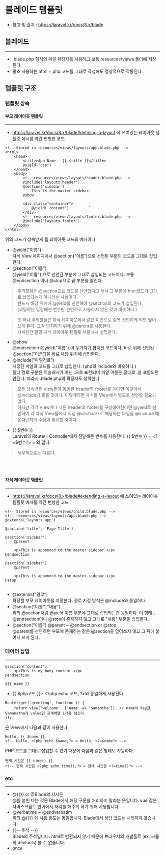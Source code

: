 # 블레이드 템플릿
- 참고 및 출처 : https://laravel.kr/docs/8.x/blade
## 블레이드
***
- .blade.php 형식의 파일 확장자를 사용하고 보통 resources/views 폴더에 저장된다.  
- 평소 사용하는 html + php 코드를 그대로 작성해도 정상적으로 작동된다.
## 템플릿 구조
### 템플릿 상속
#### 부모 레이아웃 템플릿
***
- https://laravel.kr/docs/8.x/blade#defining-a-layout 에 쓰여있는 레이아웃 템플릿 예시를 약간 변형한 코드  
```
<!-- Stored in resources/views/layouts/app.blade.php -->
<html>
    <head>
        <title>App Name - {{ $title }}</title>
        @yield("css")
    </head>
    <body>
        <!-- resources/views/layouts/header.blade.php -->
        @include('layouts.header')
        @section('sidebar')
            This is the master sidebar.
        @show

        <div class="container">
            @yield('content')         `
        </div>
        <!-- resources/views/layouts/footer.blade.php -->
        @include('layouts.footer')
    </body>
</html>
```
위의 코드가 상속받게 될 레이아웃 코드의 예시이다.
- @yield("이름")  
  자식 View 페이지에서 @section("이름")으로 선언된 부분의 코드를 그대로 삽입한다.
- @section("이름")  
  @yield("이름") 으로 선언된 부분에 그대로 삽입되는 코드이다. 보통 @endsection 이나 @stop으로 끝 부분을 알린다.
> 주의할점은 @section으로 코드를 선언했다고 해서 그 부분에 html코드가 그대로 삽입되는게 아니라는 사실이다.  
> 반드시 해당 위치에 @yield를 선언해야 @section의 코드가 삽입된다.  
> (코딩하는 입장에선 변수만 선언하고 사용하지 않은 것과 비슷하다.)

> 또 하나 주의할점은 자식 레이아웃에서 같은 이름으로 중복 선언하게 되면 덮어쓰게 된다. 그걸 방지하기 위해 @parent를 사용한다.  
> 자세한건 밑의 자식 레이아웃 템플릿 부분에서 설명한다. 
- @show  
  @endsection @yield("이름") 이 두가지가 합쳐진 코드이다. 바로 위에 선언된 @section("이름")을 바로 해당 위치에 삽입한다.  
- @include("파일경로")  
  지정된 파일의 코드를 그대로 삽입한다. (php의 include와 비슷하다.)  
  폴더 경로 구분은 역슬래시가 아닌 .으로 표현되며 파일 이름은 절대로 .을 포함되면 안된다. 따라서 .blade.php의 확장자도 생략한다. 
> 모든 상속받은 View들이 동일한 header와 footer를 쓴다면 이곳에서 @include가 좋을 것이다. 이렇게하면 자식들 View에서 별도로 선언할 필요가 없다.  
> 하지만 각각 View마다 다른 header와 footer를 구성해야한다면 @yield로 선언하여 각 자식 View들에서 
> 직접 @section으로 해당하는 파일을 @include 해온다던지의 수정이 필요할 것이다.
- {{ $변수 }}  
  Laravel의 Route나 Controller에서 전달해준 변수를 사용한다. {{ $변수 }} = \<?=$변수?> = <?php echo $변수; ?> 와 같다.
> 세부적으로는 다르다.

<br></br>
#### 자식 레이아웃 템플릿
***
- https://laravel.kr/docs/8.x/blade#extending-a-layout 에 쓰여있는 레이아웃 템플릿 예시를 약간 변형한 코드
```
<!-- Stored in resources/views/child.blade.php -->
<!-- resources/views/layouts/app.blade.php -->
@extends('layouts.app') 

@section('title', 'Page Title')

@section('sidebar')
    @parent

    <p>This is appended to the master sidebar.</p>
@endsection

@section('sidebar')
    @parent

    <p>This is appended to the master sidebar.</p>
@stop


```
- @extends("경로")  
  확장할 부모 레이아웃을 지정한다. 경로 지정 방식은 @include와 동일하다.
- @section("이름", "내용")  
  위의 @section처럼 @yield 이름 부분에 그대로 삽입되는건 동일하다. 이 형태는 @endsection이나 @stop이 존재하지 않고
그대로 "내용" 부분을 삽입한다.
- @section("이름") @parent ~ @endsection or @stop  
  @parent를 선언하면 부모에 존재하는 같은 @section을 덮어쓰지 않고 그 뒤에 붙여서 쓰게 된다.


### 데이터 삽입
***
```
@section('content')
    <p>This is my body content.</p>
@endsection

@{{ name }}
```
- {{ $php코드 }} : \<?php echo 코드; ?>와 동일하게 사용된다.
```
Route::get('greeting', function () {
    return view('welcome', ['name' => 'Samantha']); // name이 key값 Samanatha가 value인 관계배열 1개를 넘긴다. 
});
```
은 View에서 다음과 같이 사용한다.
```
Hello, {{ $name }}.
<!-- Hello, <?php echo $name;?> = Hello, <?=$name?> -->
```
PHP 코드를 그대로 삽입할 수 있기 때문에 다음과 같은 형태도 가능하다.
```
현재 시간은 {{ time() }}. 
<!-- 현재 시간은 <?php echo time();?> = 현재 시간은 <?=time()?> -->
```

### etc
***
- @{{}} or @Blade의 지시문   
  @를 붙인 다는 것은 Blade에서 해당 구문을 처리하지 말라는 뜻입니다. vue 같은 자바스크립트 언어에서 처리를 해주게 하기 위해 사용합니다.
- @verbatime ~ @endverbatim  
  위의 @{{}} 와 사용 용도는 동일합니다. Blade에서 해당 코드는 처리하지 않습니다.
- {{-- 주석 --}}  
  Blade의 주석입니다. html로 반환되지 않기 때문에 브라우저의 개발툴로 (ex: 크롬의 devtools) 볼 수 없습니다.
- once
  